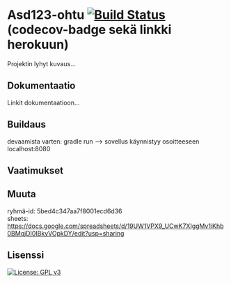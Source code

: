 # Asd123-ohtu  [![Build Status](https://travis-ci.com/jjjjm/Asd123-ohtu.svg?branch=master)](https://travis-ci.com/jjjjm/Asd123-ohtu)  (codecov-badge sekä linkki herokuun)


Projektin lyhyt kuvaus...


## Dokumentaatio
Linkit dokumentaatioon...

## Buildaus
devaamista varten:
gradle run --> sovellus käynnistyy osoitteeseen localhost:8080

## Vaatimukset

## Muuta
ryhmä-id: 5bed4c347aa7f8001ecd6d36  
sheets: https://docs.google.com/spreadsheets/d/19UW1VPX9_UCwK7XIggMv1iKhb0BMqjDI0IBkyVOpkDY/edit?usp=sharing

## Lisenssi
 [![License: GPL v3](https://img.shields.io/badge/License-GPL%20v3-blue.svg)](https://www.gnu.org/licenses/gpl-3.0)
